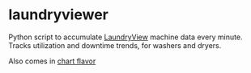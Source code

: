 # laundryviewer

Python script to accumulate [LaundryView](https://www.laundryview.com/about) machine data every minute. Tracks utilization and downtime trends, for washers and dryers.

Also comes in [chart flavor](https://imjustinmei.github.io/laundryviewer/)
